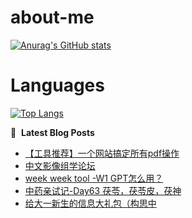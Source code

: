 # about-me
[![Anurag's GitHub stats](https://github-readme-stats.vercel.app/api?username=whitewatercn)](https://github.com/anuraghazra/github-readme-stats)

# Languages
[![Top Langs](https://github-readme-stats.vercel.app/api/top-langs/?username=whitewatercn)](https://github.com/anuraghazra/github-readme-stats)

📕 &nbsp;**Latest Blog Posts**
<!-- BLOG-POST-LIST:START -->
- [【工具推荐】一个网站搞定所有pdf操作](https://forum.beginner.center/t/topic/1289/1)
- [中文影像组学论坛](https://forum.beginner.center/t/topic/1288/1)
- [week week tool -W1 GPT怎么用？](https://forum.beginner.center/t/topic/1287/1)
- [中药亲试记-Day63 茯苓，茯苓皮，茯神](https://forum.beginner.center/t/topic/1286/1)
- [给大一新生的信息大礼包（构思中](https://forum.beginner.center/t/topic/1285/4)
<!-- BLOG-POST-LIST:END -->

